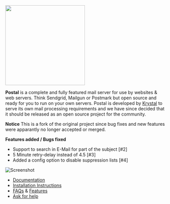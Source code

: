 <img src="https://share.adam.ac/21/logo-g3hWemROTemCYbWlmL.svg" width="250" />

**Postal** is a complete and fully featured mail server for use by websites & web servers. Think Sendgrid, Mailgun or Postmark but open source and ready for you to run on your own servers. Postal is developed by [Krystal](https://k.io) to serve its own mail processing requirements and we have since decided that it should be released as an open source project for the community.

**Notice**
This is a fork of the original project since bug fixes and new features were apparantly no longer accepted or merged.  

**Features added / Bugs fixed**
- Support to search in E-Mail for part of the subject [#2]
- 5 Minute retry-delay instead of 4.5 [#3]
- Added a config option to disable suppression lists [#4]


![Screenshot](https://share.adam.ac/17/k4lA5OuPlU2.png)

* [Documentation](https://docs.postalserver.io)
* [Installation Instructions](https://docs.postalserver.io/install/prerequisites)
* [FAQs](https://docs.postalserver.io/welcome/faqs) & [Features](https://docs.postalserver.io/welcome/feature-list)
* [Ask for help](https://github.com/postalserver/postal/discussions)

